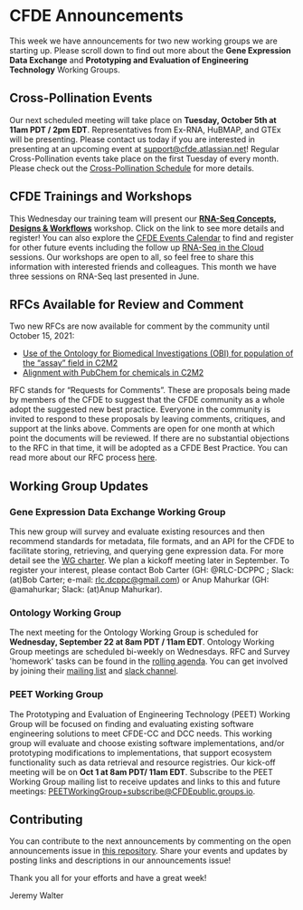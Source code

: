 # CFDE Announcements

This week we have announcements for two new working groups we are starting up. Please scroll down to find out more about the **Gene Expression Data Exchange** and **Prototyping and Evaluation of Engineering Technology** Working Groups.

## Cross-Pollination Events
Our next scheduled meeting will take place on **Tuesday, October 5th at 11am PDT / 2pm EDT**. Representatives from Ex-RNA, HuBMAP, and GTEx will be presenting. Please contact us today if you are interested in presenting at an upcoming event at support@cfde.atlassian.net! Regular Cross-Pollination events take place on the first Tuesday of every month. Please check out the  [Cross-Pollination Schedule](https://docs.google.com/spreadsheets/d/1hQAeOLkivUZZnwZ_KxfGw3neezMaWbrPk9nnFiKfQGA/edit?usp=sharing) for more details.

## CFDE Trainings and Workshops
This Wednesday our training team will present our **[RNA-Seq Concepts, Designs & Workflows](https://www.nih-cfde.org/events/rna-seq-concepts-designs-workflows/?pk_campaign=anc)** workshop. Click on the link to see more details and register! You can also explore the [CFDE Events Calendar](https://www.nih-cfde.org/events/?pk_campaign=anc) to find and register for other future events including the follow up [RNA-Seq in the Cloud](https://www.nih-cfde.org/events/rna-seq-in-the-cloud-part-i/?pk_campaign=anc) sessions. Our workshops are open to all, so feel free to share this information with interested friends and colleagues. This month we have three sessions on RNA-Seq last presented in June. 

## RFCs Available for Review and Comment
Two new RFCs are now available for comment by the community until October 15, 2021:
- [Use of the Ontology for Biomedical Investigations (OBI) for population of the “assay” field in C2M2](https://docs.google.com/document/d/1fTA2O71QkQD_yPmvGr0uz7Vr8FMTzvY3FyW66Y3qQYo/edit)
- [Alignment with PubChem for chemicals in C2M2](https://docs.google.com/document/d/1JV_xMWEV5bl3wWw3s1feomZKr2wlARFEaHw1tLYI7DY/edit)

RFC stands for “Requests for Comments”. These are proposals being made by members of the CFDE to suggest that the CFDE community as a whole adopt the suggested new best practice. Everyone in the community is invited to respond to these proposals by leaving comments, critiques, and support at the links above. Comments are open for one month at which point the documents will be reviewed. If there are no substantial objections to the RFC in that time, it will be adopted as a CFDE Best Practice. You can read more about our RFC process [here](https://docs.google.com/document/d/1masYhU6W_zgUWN1XWS8_f-KiSp1cTDdo4eZJWpsXyHQ/edit).

## Working Group Updates

### Gene Expression Data Exchange Working Group 
This new group will survey and evaluate existing resources and then recommend standards for metadata, file formats, and an API for the CFDE to facilitate storing, retrieving, and querying gene expression data. For more detail see the [WG charter](https://docs.google.com/document/d/1D_Kjn_yBIYibco33zsmfBMrC0C39IGwW_VPu9b_iXnM/edit). We plan a kickoff meeting later in September. To register your interest, please contact Bob Carter (GH: @RLC-DCPPC ; Slack: (at)Bob Carter; e-mail: rlc.dcppc@gmail.com) or Anup Mahurkar (GH: @amahurkar; Slack: (at)Anup Mahurkar).

### Ontology Working Group
The next meeting for the Ontology Working Group is scheduled for **Wednesday, September 22 at 8am PDT / 11am EDT**. Ontology Working Group meetings are scheduled bi-weekly on Wednesdays. RFC and Survey 'homework' tasks can be found in the [rolling agenda](https://docs.google.com/document/d/1VoHHBeWfol6XNJa3kzOnOFuTaIrcLYbqKYQcOnj1oh4/edit#heading=h.3ia46913z0oa). You can get involved by joining their [mailing list](https://cfdepublic.groups.io/g/OntologyWorkingGroup) and [slack channel](https://cfdeworkspace.slack.com/archives/C01GP14DLJX.).  

### PEET Working Group
The Prototyping and Evaluation of Engineering Technology (PEET) Working Group will be focused on finding and evaluating existing software engineering solutions to meet CFDE-CC and DCC needs. This working group will evaluate and choose existing software implementations, and/or prototyping modifications to implementations, that support ecosystem functionality such as data retrieval and resource registries. Our kick-off meeting will be on **Oct 1 at 8am PDT/ 11am EDT**. Subscribe to the PEET Working Group mailing list to receive updates and links to this and future meetings: PEETWorkingGroup+subscribe@CFDEpublic.groups.io.

## Contributing
You can contribute to the next announcements by commenting on the open announcements issue in [this repository](https://github.com/nih-cfde/announcements/issues). Share your events and updates by posting links and descriptions in our announcements issue!

Thank you all for your efforts and have a great week!

Jeremy Walter
